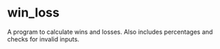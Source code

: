 # win_loss
 A program to calculate wins and losses. Also includes percentages and checks for invalid inputs.

